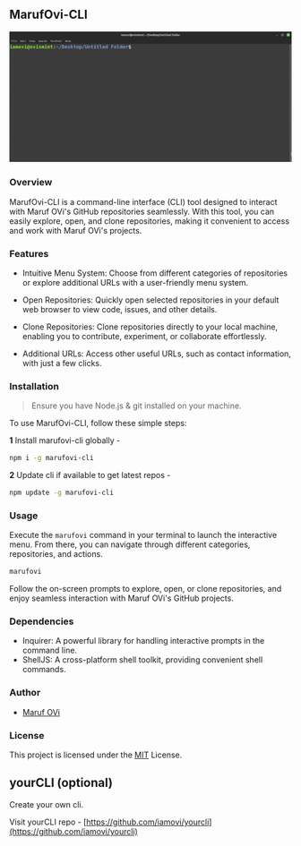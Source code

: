 ## MarufOvi-CLI
![banner](.github/marufovicli.gif)

### Overview

MarufOvi-CLI is a command-line interface (CLI) tool designed to interact with Maruf OVi's GitHub repositories seamlessly. With this tool, you can easily explore, open, and clone repositories, making it convenient to access and work with Maruf OVi's projects.

### Features

- Intuitive Menu System: Choose from different categories of repositories or explore additional URLs with a user-friendly menu system.

- Open Repositories: Quickly open selected repositories in your default web browser to view code, issues, and other details.

- Clone Repositories: Clone repositories directly to your local machine, enabling you to contribute, experiment, or collaborate effortlessly.

- Additional URLs: Access other useful URLs, such as contact information, with just a few clicks.

### Installation

> Ensure you have Node.js & git installed on your machine.

To use MarufOvi-CLI, follow these simple steps:

**1** Install marufovi-cli globally - 
```bash
npm i -g marufovi-cli
```

**2** Update cli if available to get latest repos - 
```bash
npm update -g marufovi-cli
```

### Usage

Execute the `marufovi` command in your terminal to launch the interactive menu. From there, you can navigate through different categories, repositories, and actions.

```bash
marufovi
```

Follow the on-screen prompts to explore, open, or clone repositories, and enjoy seamless interaction with Maruf OVi's GitHub projects.

### Dependencies

- Inquirer: A powerful library for handling interactive prompts in the command line.
- ShellJS: A cross-platform shell toolkit, providing convenient shell commands.

### Author

- [Maruf OVi](https://oviportfo.netlify.app/)

### License

This project is licensed under the [MIT](LICENSE) License.

## yourCLI (optional)

Create your own cli.

Visit yourCLI repo - [https://github.com/iamovi/yourcli](https://github.com/iamovi/yourcli)